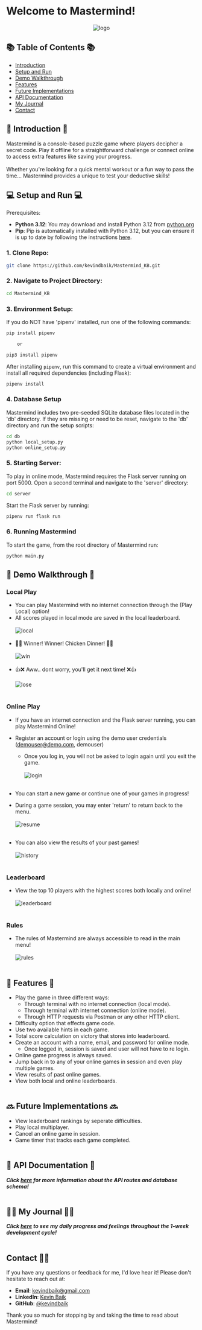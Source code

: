 # Welcome to Mastermind! 
<div align="center"> <img src="readme/Mastermind_KB_Logo.png" alt="logo"> </div>

## 📚 Table of Contents 📚
- [Introduction](#-introduction-)
- [Setup and Run](#-setup-and-run-)
- [Demo Walkthrough](#-demo-walkthrough-)
- [Features](#-features-)
- [Future Implementations](#-future-implementations-)
- [API Documentation](#-api-documentation-)
- [My Journal](#-my-journal-)
- [Contact](#contact-)
  
## 🧠 Introduction 🧠
Mastermind is a console-based puzzle game where players decipher a secret code. Play it offline for a straightforward challenge or connect online to access extra features like saving your progress. 
<br><br>
Whether you're looking for a quick mental workout or a fun way to pass the time... Mastermind provides a unique to test your deductive skills! 

## 💻 Setup and Run 💻

Prerequisites:
   - **Python 3.12**: You may download and install Python 3.12 from [python.org](https://www.python.org/downloads/release/python-3120/)
   - **Pip**: Pip is automatically installed with Python 3.12, but you can ensure it is up to date by following the instructions [here](https://pip.pypa.io/en/stable/installation/).
     
### 1.  Clone Repo:
```bash
git clone https://github.com/kevindbaik/Mastermind_KB.git
```
### 2. Navigate to Project Directory:
```bash
cd Mastermind_KB
```
### 3. Environment Setup:
If you do NOT have 'pipenv' installed, run one of the following commands:
```bash
pip install pipenv

    or 

pip3 install pipenv
```

After installing `pipenv`, run this command to create a virtual environment and install all required dependencies (including Flask):

```bash
pipenv install
```

### 4. Database Setup
Mastermind includes two pre-seeded SQLite database files located in the 'db' directory. If they are missing or need to be reset, navigate to the 'db' directory and run the setup scripts:
```bash
cd db
python local_setup.py
python online_setup.py
```

### 5. Starting Server:
To play in online mode, Mastermind requires the Flask server running on port 5000. Open a second terminal and navigate to the 'server' directory:
```bash
cd server
```
Start the Flask server by running:
```bash
pipenv run flask run
```

### 6. Running Mastermind
To start the game, from the root directory of Mastermind run:
```bash
python main.py
```

## 🎦 Demo Walkthrough 🎦
### Local Play
- You can play Mastermind with no internet connection through the (Play Local) option!
- All scores played in local mode are saved in the local leaderboard. <br><br>
<img src="readme/demo_local.gif" alt="local"> <br><br>
- 🐣🎉 Winner! Winner! Chicken Dinner! 🎉🐣 <br><br>
<img src="readme/demo_win.gif" alt="win"> <br><br>
- 👍❌ Aww.. dont worry, you'll get it next time! ❌👍 <br><br>
<img src="readme/demo_lose.gif" alt="lose"> <br><br>

### Online Play
- If you have an internet connection and the Flask server running, you can play Mastermind Online!
- Register an account or login using the demo user credentials (demouser@demo.com, demouser)
  - Once you log in, you will not be asked to login again until you exit the game. <br><br>
<img src="readme/demo_login.gif" alt="login"> <br><br>

- You can start a new game or continue one of your games in progress!
- During a game session, you may enter 'return' to return back to the menu. <br><br>
<img src="readme/demo_resume.gif" alt="resume"> <br><br>
- You can also view the results of your past games!  <br><br>
<img src="readme/demo_history.gif" alt="history"> <br><br>

### Leaderboard
- View the top 10 players with the highest scores both locally and online! <br><br>
<img src="readme/demo_leaderboard.gif" alt="leaderboard"> <br><br>

### Rules
- The rules of Mastermind are always accessible to read in the main menu! <br><br>
<img src="readme/demo_rules.gif" alt="rules"> <br><br>


## 🏁 Features 🏁
  - Play the game in three different ways:
    - Through terminal with no internet connection (local mode).
    - Through terminal with internet connection (online mode).
    - Through HTTP requests via Postman or any other HTTP client.
  - Difficulty option that effects game code.
  - Use two available hints in each game. 
  - Total score calculation on victory that stores into leaderboard.
  - Create an account with a name, email, and password for online mode.
    - Once logged in, session is saved and user will not have to re login. 
  - Online game progress is always saved.
  - Jump back in to any of your online games in session and even play multiple games.
  - View results of past online games.
  - View both local and online leaderboards.
<br><br>
## 🔜 Future Implementations 🔜
  - View leaderboard rankings by seperate difficulties.
  - Play local multiplayer.
  - Cancel an online game in session.
  - Game timer that tracks each game completed. 
<br><br>
## 🔨 API Documentation 🔨
**_Click [here](/readme/api-reference.md) for more information about the API routes and database schema!_**
<br><br>
## ✍🏻 My Journal ✍🏻
**_Click [here](/readme/journal.md) to see my daily progress and feelings throughout the 1-week development cycle!_**
<br><br>
## Contact 🧑🏻
If you have any questions or feedback for me, I'd love hear it! Please don't hesitate to reach out at:
- **Email**: [kevindbaik@gmail.com](mailto:your.email@example.com)
- **LinkedIn**: [Kevin Baik](https://www.linkedin.com/in/kevin-baik-311438193/)
- **GitHub**: [@kevindbaik](https://github.com/kevindbaik)

Thank you so much for stopping by and taking the time to read about Mastermind!
